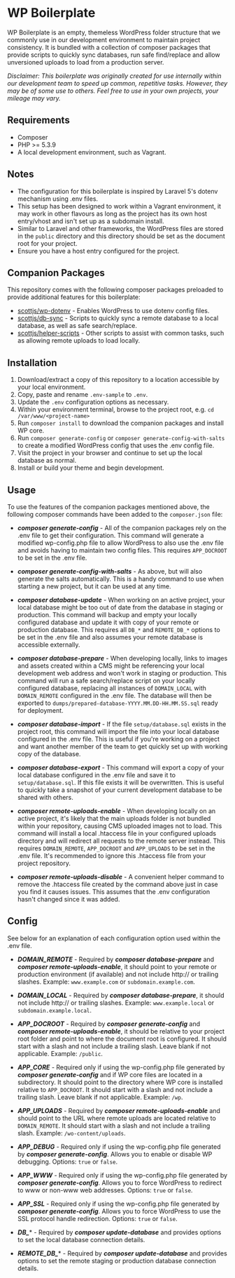 # WP Boilerplate

WP Boilerplate is an empty, themeless WordPress folder structure that we commonly use in our development environment to maintain project consistency. It is bundled with a collection of composer packages that provide scripts to quickly sync databases, run safe find/replace and allow unversioned uploads to load from a production server. 

*Disclaimer: This boilerplate was originally created for use internally within our development team to speed up common, repetitive tasks. However, they may be of some use to others. Feel free to use in your own projects, your mileage may vary.*

## Requirements

* Composer
* PHP >= 5.3.9
* A local development environment, such as Vagrant.

## Notes

* The configuration for this boilerplate is inspired by Laravel 5's dotenv mechanism using .env files.
* This setup has been designed to work within a Vagrant environment, it may work in other flavours as long as the project has its own host entry/vhost and isn't set up as a subdomain install.
* Similar to Laravel and other frameworks, the WordPress files are stored in the `public` directory and this directory should be set as the document root for your project. 
* Ensure you have a host entry configured for the project. 

## Companion Packages

This repository comes with the following composer packages preloaded to provide additional features for this boilerplate:

* [scottjs/wp-dotenv](https://github.com/scottjs/wp-dotenv) - Enables WordPress to use dotenv config files. 
* [scottjs/db-sync](https://github.com/scottjs/db-sync) - Scripts to quickly sync a remote database to a local database, as well as safe search/replace.
* [scottjs/helper-scripts](https://github.com/scottjs/helper-scripts) - Other scripts to assist with common tasks, such as allowing remote uploads to load locally. 

## Installation

1. Download/extract a copy of this repository to a location accessible by your local environment.
2. Copy, paste and rename `.env-sample` to `.env`.
3. Update the `.env` configuration options as necessary.
4. Within your environment terminal, browse to the project root, e.g. `cd /var/www/<project-name>`
5. Run `composer install` to download the companion packages and install WP core.
6. Run `composer generate-config` or `composer generate-config-with-salts` to create a modified WordPress config that uses the .env config file. 
7. Visit the project in your browser and continue to set up the local database as normal. 
8. Install or build your theme and begin development.

## Usage

To use the features of the companion packages mentioned above, the following composer commands have been added to the `composer.json` file:

* ***composer generate-config*** - All of the companion packages rely on the .env file to get their configuration. This command will generate a modified wp-config.php file to allow WordPress to also use the .env file and avoids having to maintain two config files. This requires `APP_DOCROOT` to be set in the .env file.

* ***composer generate-config-with-salts*** - As above, but will also generate the salts automatically. This is a handy  command to use when starting a new project, but it can be used at any time.
	
* ***composer database-update*** - When working on an active project, your local database might be too out of date from the database in staging or production. This command will backup and empty your locally configured database and update it with copy of your remote or production database. This requires all `DB_*` and `REMOTE_DB_*` options to be set in the .env file and also assumes your remote database is accessible externally.

* ***composer database-prepare*** - When developing locally, links to images and assets created within a CMS might be referencing your local development web address and won't work in staging or production. This command will run a safe search/replace script on your locally configured database, replacing all instances of `DOMAIN_LOCAL` with `DOMAIN_REMOTE` configured in the .env file. The database will then be exported to `dumps/prepared-database-YYYY.MM.DD-HH.MM.SS.sql` ready for deployment.

* ***composer database-import*** - If the file `setup/database.sql` exists in the project root, this command will import the file into your local database configured in the .env file. This is useful if you're working on a project and want another member of the team to get quickly set up with working copy of the database.

* ***composer database-export*** - This command will export a copy of your local database configured in the .env file and save it to `setup/database.sql`. If this file exists it will be overwritten. This is useful to quickly take a snapshot of your current development database to be shared with others.

* ***composer remote-uploads-enable*** - When developing locally on an active project, it's likely that the main uploads folder is not bundled within your repository, causing CMS uploaded images not to load. This command will install a local .htaccess file in your configured uploads directory and will redirect all requests to the remote server instead. This requires `DOMAIN_REMOTE`, `APP_DOCROOT` and `APP_UPLOADS` to be set in the .env file. It's recommended to ignore this .htaccess file from your project repository.

* ***composer remote-uploads-disable*** - A convenient helper command to remove the .htaccess file created by the command above just in case you find it causes issues. This assumes that the .env configuration hasn't changed since it was added.

## Config

See below for an explanation of each configuration option used within the .env file.

* ***DOMAIN_REMOTE*** - Required by ***composer database-prepare*** and ***composer remote-uploads-enable***, it should point to your remote or production environment (if available) and not include http:// or trailing slashes. Example: `www.example.com` or `subdomain.example.com`.

* ***DOMAIN_LOCAL*** - Required by ***composer database-prepare***, it should not include http:// or trailing slashes. Example: `www.example.local` or `subdomain.example.local`.

* ***APP_DOCROOT*** - Required by ***composer generate-config*** and ***composer remote-uploads-enable***, it should be relative to your project root folder and point to where the document root is configured. It should start with a slash and not include a trailing slash. Leave blank if not applicable. Example: `/public`.

* ***APP_CORE*** - Required only if using the wp-config.php file generated by ***composer generate-config*** and if WP core files are located in a subdirectory. It should point to the directory where WP core is installed relative to `APP_DOCROOT`. It should start with a slash and not include a trailing slash. Leave blank if not applicable. Example: `/wp`.

* ***APP_UPLOADS*** - Required by ***composer remote-uploads-enable*** and should point to the URL where remote uploads are located relative to `DOMAIN_REMOTE`. It should start with a slash and not include a trailing slash. Example: `/wo-content/uploads`.

* ***APP_DEBUG*** - Required only if using the wp-config.php file generated by ***composer generate-config***. Allows you to enable or disable WP debugging. Options: `true` or `false`.

* ***APP_WWW*** - Required only if using the wp-config.php file generated by ***composer generate-config***. Allows you to force WordPress to redirect to www or non-www web addresses. Options: `true` or `false`.

* ***APP_SSL*** - Required only if using the wp-config.php file generated by ***composer generate-config***. Allows you to force WordPress to use the SSL protocol handle redirection. Options: `true` or `false`.

* ***DB_**** - Required by ***composer update-database*** and provides options to set the local database connection details.

* ***REMOTE\_DB_**** - Required by ***composer update-database*** and provides options to set the remote staging or production database connection details.

